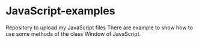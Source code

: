 # JavaScript-examples
Repository to upload my JavaScript files
There are example to show how to use some methods of the class Window of JavaScript.
